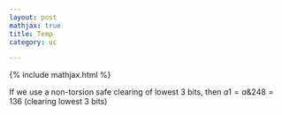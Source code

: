 ```yaml
---
layout: post
mathjax: true
title: Temp
category: uc

---
```


{% include mathjax.html %}


If we use a non-torsion safe clearing of lowest 3 bits, then $a1 = a\text{&}248 = 136$ (clearing lowest 3 bits)
